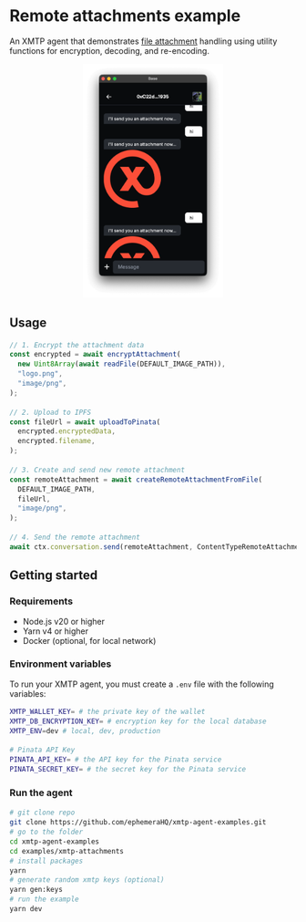 # Remote attachments example

An XMTP agent that demonstrates [file attachment](https://docs.xmtp.org/agents/content-types/attachments) handling using utility functions for encryption, decoding, and re-encoding.

<p align="center" >
  <img src="screenshot.png" alt="Image 1" width="49%">
</p>

## Usage

```typescript
// 1. Encrypt the attachment data
const encrypted = await encryptAttachment(
  new Uint8Array(await readFile(DEFAULT_IMAGE_PATH)),
  "logo.png",
  "image/png",
);

// 2. Upload to IPFS
const fileUrl = await uploadToPinata(
  encrypted.encryptedData,
  encrypted.filename,
);

// 3. Create and send new remote attachment
const remoteAttachment = await createRemoteAttachmentFromFile(
  DEFAULT_IMAGE_PATH,
  fileUrl,
  "image/png",
);

// 4. Send the remote attachment
await ctx.conversation.send(remoteAttachment, ContentTypeRemoteAttachment);
```

## Getting started

### Requirements

- Node.js v20 or higher
- Yarn v4 or higher
- Docker (optional, for local network)

### Environment variables

To run your XMTP agent, you must create a `.env` file with the following variables:

```bash
XMTP_WALLET_KEY= # the private key of the wallet
XMTP_DB_ENCRYPTION_KEY= # encryption key for the local database
XMTP_ENV=dev # local, dev, production

# Pinata API Key
PINATA_API_KEY= # the API key for the Pinata service
PINATA_SECRET_KEY= # the secret key for the Pinata service
```

### Run the agent

```bash
# git clone repo
git clone https://github.com/ephemeraHQ/xmtp-agent-examples.git
# go to the folder
cd xmtp-agent-examples
cd examples/xmtp-attachments
# install packages
yarn
# generate random xmtp keys (optional)
yarn gen:keys
# run the example
yarn dev
```
